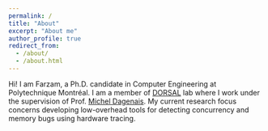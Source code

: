 ```yaml
---
permalink: /
title: "About"
excerpt: "About me"
author_profile: true
redirect_from: 
  - /about/
  - /about.html
---
```


Hi! I am Farzam, a Ph.D. candidate in Computer Engineering at Polytechnique Montréal. I am a member of [DORSAL](https://www.dorsal.polymtl.ca/en/) lab where I work under the supervision of Prof. [Michel Dagenais](https://www.polymtl.ca/expertises/en/dagenais-michel). My current research focus concerns developing low-overhead tools for detecting concurrency and memory bugs using hardware tracing.
